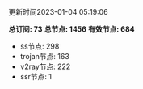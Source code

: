 更新时间2023-01-04 05:19:06

**总订阅: 73**
**总节点: 1456**
**有效节点: 684**
- ss节点: 298
- trojan节点: 163
- v2ray节点: 222
- ssr节点: 1

